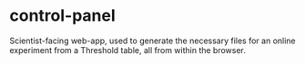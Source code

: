 # control-panel

Scientist-facing web-app, used to generate the necessary files for an online experiment from a Threshold table, all from within the browser.
